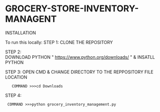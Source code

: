 # GROCERY-STORE-INVENTORY-MANAGENT

INSTALLATION

 To run this locally: 
   STEP 1:
       CLONE THE REPOSITORY
       
  STEP 2:  
       DOWNLOAD PYTHON " https://www.python.org/downloads/ " & INSATLL PYTHON
       
  STEP 3: 
      OPEN CMD & CHANGE DIRECTORY TO THE REPPOSITORY FILE LOCATION
      
       COMMAND >>>cd Downloads
 STEP 4:
     
     COMMAND >>>python grocery_inventory_management.py
